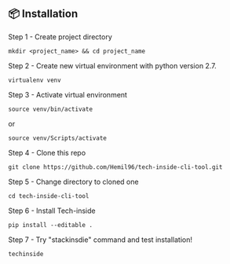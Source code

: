 ## 📦 Installation
Step 1 - Create project directory
```
mkdir <project_name> && cd project_name
```

Step 2 - Create new virtual environment with python version 2.7.
```
virtualenv venv
```

Step 3 - Activate virtual environment
```
source venv/bin/activate
```
or
```
source venv/Scripts/activate
```

Step 4 - Clone this repo
```
git clone https://github.com/Hemil96/tech-inside-cli-tool.git
```

Step 5 - Change directory to cloned one
```
cd tech-inside-cli-tool
```

Step 6 - Install Tech-inside
```
pip install --editable .
```

Step 7 - Try "stackinsdie" command and test installation!
```
techinside
```
